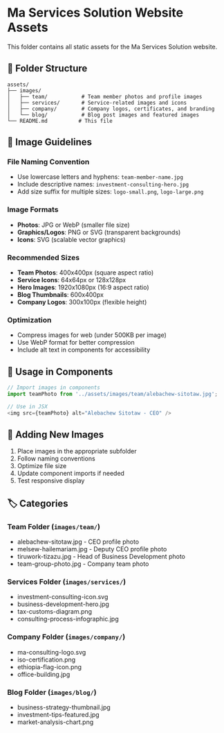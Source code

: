 # Ma Services Solution Website Assets

This folder contains all static assets for the Ma Services Solution website.

## 📁 Folder Structure

```
assets/
├── images/
│   ├── team/           # Team member photos and profile images
│   ├── services/       # Service-related images and icons
│   ├── company/        # Company logos, certificates, and branding
│   └── blog/           # Blog post images and featured images
└── README.md          # This file
```

## 📸 Image Guidelines

### File Naming Convention
- Use lowercase letters and hyphens: `team-member-name.jpg`
- Include descriptive names: `investment-consulting-hero.jpg`
- Add size suffix for multiple sizes: `logo-small.png`, `logo-large.png`

### Image Formats
- **Photos**: JPG or WebP (smaller file size)
- **Graphics/Logos**: PNG or SVG (transparent backgrounds)
- **Icons**: SVG (scalable vector graphics)

### Recommended Sizes
- **Team Photos**: 400x400px (square aspect ratio)
- **Service Icons**: 64x64px or 128x128px
- **Hero Images**: 1920x1080px (16:9 aspect ratio)
- **Blog Thumbnails**: 600x400px
- **Company Logos**: 300x100px (flexible height)

### Optimization
- Compress images for web (under 500KB per image)
- Use WebP format for better compression
- Include alt text in components for accessibility

## 🚀 Usage in Components

```typescript
// Import images in components
import teamPhoto from '../assets/images/team/alebachew-sitotaw.jpg';

// Use in JSX
<img src={teamPhoto} alt="Alebachew Sitotaw - CEO" />
```

## 📝 Adding New Images

1. Place images in the appropriate subfolder
2. Follow naming conventions
3. Optimize file size
4. Update component imports if needed
5. Test responsive display

## 🏷️ Categories

### Team Folder (`images/team/`)
- alebachew-sitotaw.jpg - CEO profile photo
- melsew-hailemariam.jpg - Deputy CEO profile photo
- tiruwork-tizazu.jpg - Head of Business Development photo
- team-group-photo.jpg - Company team photo

### Services Folder (`images/services/`)
- investment-consulting-icon.svg
- business-development-hero.jpg
- tax-customs-diagram.png
- consulting-process-infographic.jpg

### Company Folder (`images/company/`)
- ma-consulting-logo.svg
- iso-certification.png
- ethiopia-flag-icon.png
- office-building.jpg

### Blog Folder (`images/blog/`)
- business-strategy-thumbnail.jpg
- investment-tips-featured.jpg
- market-analysis-chart.png
